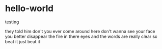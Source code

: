 # hello-world
testing

they told him don't you ever come around here
don't wanna see your face you better disappear
the fire in there eyes and the words are really clear
so beat it
just beat it
